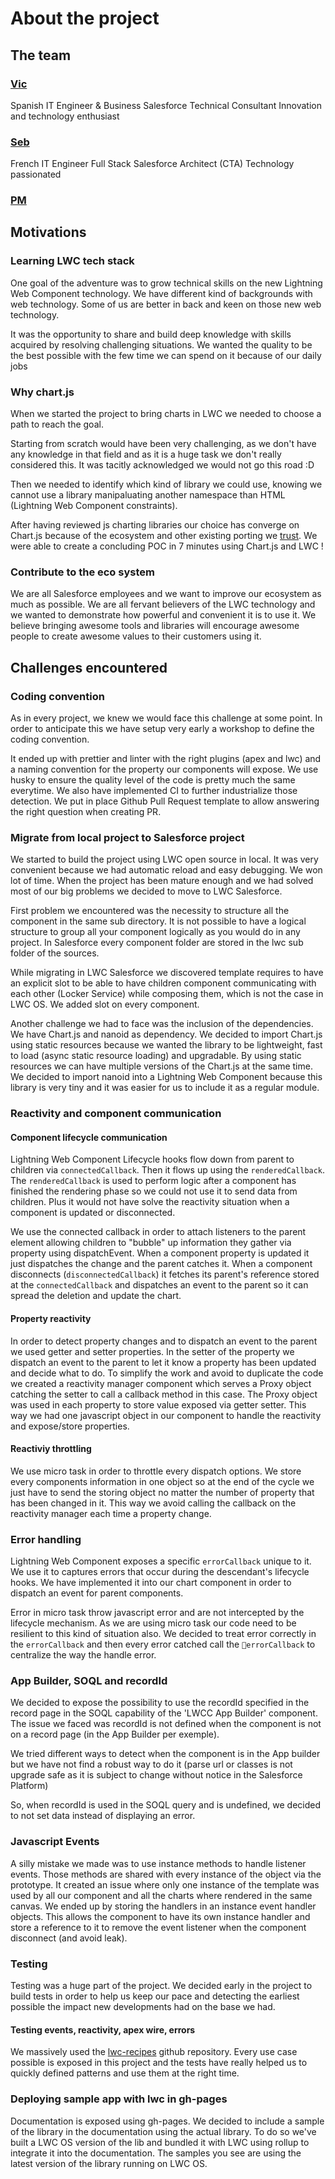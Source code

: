 # About the project

## The team

### [Vic](https://github.com/victorgz)
Spanish IT Engineer & Business
Salesforce Technical Consultant
Innovation and technology enthusiast

### [Seb](https://github.com/scolladon)
French IT Engineer
Full Stack Salesforce Architect (CTA)
Technology passionated

### [PM](https://github.com/pmdartus)

## Motivations

### Learning LWC tech stack

One goal of the adventure was to grow technical skills on the new Lightning Web Component technology.
We have different kind of backgrounds with web technology.
Some of us are better in back and keen on those new web technology.

It was the opportunity to share and build deep knowledge with skills acquired by resolving challenging situations.
We wanted the quality to be the best possible with the few time we can spend on it because of our daily jobs

### Why chart.js

When we started the project to bring charts in LWC we needed to choose a path to reach the goal.

Starting from scratch would have been very challenging, as we don't have any knowledge in that field and as it is a huge task we don't really considered this. It was tacitly acknowledged we would not go this road :D

Then we needed to identify which kind of library we could use, knowing we cannot use a library manipaluating another namespace than HTML (Lightning Web Component constraints).

After having reviewed js charting libraries our choice has converge on Chart.js because of the ecosystem and other existing porting we [trust](https://github.com/chartjs/awesome#javascript).
We were able to create a concluding POC in 7 minutes using Chart.js and LWC !

### Contribute to the eco system

We are all Salesforce employees and we want to improve our ecosystem as much as possible.
We are all fervant believers of the LWC technology and we wanted to demonstrate how powerful and convenient it is to use it.
We believe bringing awesome tools and libraries will encourage awesome people to create awesome values to their customers using it.

## Challenges encountered

### Coding convention

As in every project, we knew we would face this challenge at some point.
In order to anticipate this we have setup very early a workshop to define the coding convention.

It ended up with prettier and linter with the right plugins (apex and lwc) and a naming convention for the property our components will expose.
We use husky to ensure the quality level of the code is pretty much the same everytime.
We also have implemented CI to further industrialize those detection.
We put in place Github Pull Request template to allow answering the right question when creating PR.

### Migrate from local project to Salesforce project

We started to build the project using LWC open source in local.
It was very convenient because we had automatic reload and easy debugging. We won lot of time.
When the project has been mature enough and we had solved most of our big problems we decided to move to LWC Salesforce.

First problem we encountered was the necessity to structure all the component in the same sub directory.
It is not possible to have a logical structure to group all your component logically as you would do in any project.
In Salesforce every component folder are stored in the lwc sub folder of the sources.

While migrating in LWC Salesforce we discovered template requires to have an explicit slot to be able to have children component communicating with each other (Locker Service) while composing them, which is not the case in LWC OS. We added slot on every component.

Another challenge we had to face was the inclusion of the dependencies. We have Chart.js and nanoid as dependency.
We decided to import Chart.js using static resources because we wanted the library to be lightweight, fast to load (async static resource loading) and upgradable. By using static resources we can have multiple versions of the Chart.js at the same time.
We decided to import nanoid into a Lightning Web Component because this library is very tiny and it was easier for us to include it as a regular module.

### Reactivity and component communication

#### Component lifecycle communication

Lightning Web Component Lifecycle hooks flow down from parent to children via `connectedCallback`. Then it flows up using the `renderedCallback`. The `renderedCallback` is used to perform logic after a component has finished the rendering phase so we could not use it to send data from children. Plus it would not have solve the reactivity situation when a component is updated or disconnected.

We use the connected callback in order to attach listeners to the parent element allowing children to "bubble" up information they gather via property using dispatchEvent. When a component property is updated it just dispatches the change and the parent catches it. When a component disconnects (`disconnectedCallback`) it fetches its parent's reference stored at the `connectedCallback` and dispatches an event to the parent so it can spread the deletion and update the chart.

#### Property reactivity

In order to detect property changes and to dispatch an event to the parent we used getter and setter properties. In the setter of the property we dispatch an event to the parent to let it know a property has been updated and decide what to do.
To simplify the work and avoid to duplicate the code we created a reactivity manager component which serves a Proxy object catching the setter to call a callback method in this case. The Proxy object was used in each property to store value exposed via getter setter. This way we had one javascript object in our component to handle the reactivity and expose/store properties.

#### Reactiviy throttling

We use micro task in order to throttle every dispatch options. We store every components information in one object so at the end of the cycle we just have to send the storing object no matter the number of property that has been changed in it. This way we avoid calling the callback on the reactivity manager each time a property change.


### Error handling

Lightning Web Component exposes a specific `errorCallback` unique to it. We use it to captures errors that occur during the descendant's lifecycle hooks. We have implemented it into our chart component in order to dispatch an event for parent components.

Error in micro task throw javascript error and are not intercepted by the lifecycle mechanism. As we are using micro task our code need to be resilient to this kind of situation also. We decided to treat error correctly in the `errorCallback` and then every error catched call the `errorCallback` to centralize the way the handle error.

### App Builder, SOQL and recordId

We decided to expose the possibility to use the recordId specified in the record page in the SOQL capability of the 'LWCC App Builder' component. The issue we faced was recordId is not defined when the component is not on a record page (in the App Builder per exemple).

We tried different ways to detect when the component is in the App builder but we have not find a robust way to do it (parse url or classes is not upgrade safe as it is subject to change without notice in the Salesforce Platform)

So, when recordId is used in the SOQL query and is undefined, we decided to not set data instead of displaying an error.

### Javascript Events

A silly mistake we made was to use instance methods to handle listener events. 
Those methods are shared with every instance of the object via the prototype.
It created an issue where only one instance of the template was used by all our component and all the charts where rendered in the same canvas.
We ended up by storing the handlers in an instance event handler objects.
This allows the component to have its own instance handler and store a reference to it to remove the event listener when the component disconnect (and avoid leak).

### Testing

Testing was a huge part of the project. We decided early in the project to build tests in order to help us keep our pace and detecting the earliest possible the impact new developments had on the base we had.

#### Testing events, reactivity, apex wire, errors

We massively used the [lwc-recipes](https://github.com/trailheadapps/lwc-recipes) github repository. Every use case possible is exposed in this project and the tests have really helped us to quickly defined patterns and use them at the right time.

### Deploying sample app with lwc in gh-pages

Documentation is exposed using gh-pages.
We decided to include a sample of the library in the documentation using the actual library. To do so we've built a LWC OS version of the lib and bundled it with LWC using rollup to integrate it into the documentation.
The samples you see are using the latest version of the library running on LWC OS.